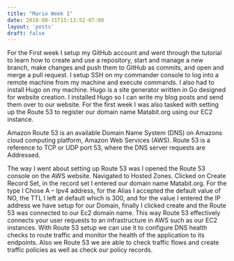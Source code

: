 ```yaml
---
title: "Mario Week 1"
date: 2018-08-31T15:13:52-07:00
layout: 'posts'
draft: false
---
```

For the First week I setup my GitHub account and went through the tutorial to learn how to create and use a repository, start and manage a new branch, make changes and push them to GitHub as commits, and open and merge a pull request. I setup SSH on my commander console to log into a remote machine from my machine and execute commands. I also had to install Hugo on my machine. Hugo is a site generator written in Go designed for website creation. I installed Hugo so I can write my blog posts and send them over to our website.   For the first week I was also tasked with setting up the Route 53 to register our domain name Matabit.org using our EC2 instance. 

Amazon Route 53 is an available Domain Name System (DNS) on Amazons cloud computing platform, Amazon Web Services (AWS). Route 53 is a reference to TCP or UDP port 53, where the DNS server requests are Addressed. 

The way I went about setting up Route 53 was I opened the Route 53 console on the AWS website. Navigated to Hosted Zones. Clicked on Create Record Set, in the record set I entered our domain name Matabit.org. For the type I Chose A – Ipv4 address, for the Alias I accepted the default value of NO, the TTL I left at default which is 300, and for the value I entered the IP address we have setup for our Domain, finally I clicked create and the Route 53 was connected to our Ec2 domain name. This way Route 53 effectively connects your user requests to an infrastructure in AWS such as our EC2 instances. With Route 53 setup we can use it to configure DNS health checks to route traffic and monitor the health of the application to its endpoints. Also we Route 53 we are able to check traffic flows and create traffic policies as well as check our policy records. 


